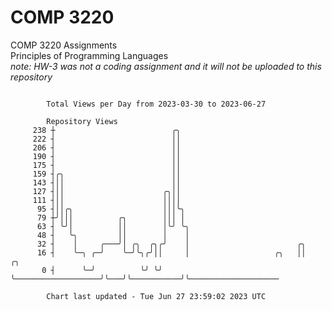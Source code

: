 # COMP 3220
COMP 3220 Assignments  
Principles of Programming Languages  
*note: HW-3 was not a coding assignment and it will not be uploaded to this repository*  

```

        Total Views per Day from 2023-03-30 to 2023-06-27

        Repository Views
     238 ┼                          ╭╮
     222 ┤                          ││
     206 ┤                          ││
     190 ┤                          ││
     175 ┤                          ││
     159 ┤╭╮                        ││
     143 ┤││                        ││
     127 ┤││                      ╭╮││
     111 ┤││                      ││││
      95 ┤││╭╮                    │││╰╮
      79 ┼╯│││          ╭╮        │││ │
      63 ┤ ╰╯│          ││        │╰╯ ╰╮
      48 ┤   ╰╮         ││        │    │
      32 ┤    │     ╭───╯│ ╭╮  ╭╮╭╯    │                        ╭╮
      16 ┤    ╰─╮ ╭─╯    ╰─╯╰╮╭╯││     │                   ╭╮   ││           ╭╮
       0 ┤      ╰─╯          ╰╯ ╰╯     ╰───────────────────╯╰───╯╰───────────╯╰────────────────────

        Chart last updated - Tue Jun 27 23:59:02 2023 UTC
        
```
